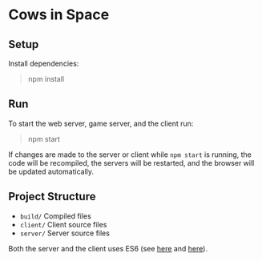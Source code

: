 # Cows in Space

## Setup

Install dependencies:
> npm install

## Run

To start the web server, game server, and the client run:
> npm start

If changes are made to the server or client while `npm start` is running,
the code will be recompiled, the servers will be restarted, and the browser
will be updated automatically.

## Project Structure

* `build/` Compiled files
* `client/` Client source files
* `server/` Server source files

Both the server and the client uses ES6 (see [here](http://es6-features.org/) and [here](https://webapplog.com/es6/)).
